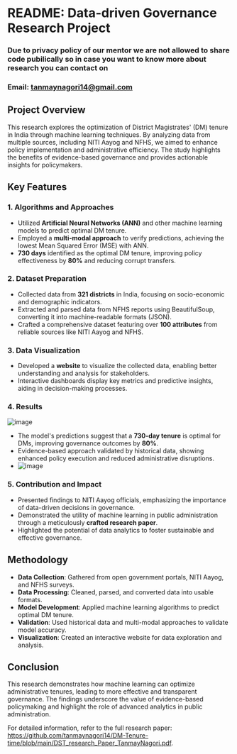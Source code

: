 # README: Data-driven Governance Research Project
### Due to privacy policy of our mentor we are not allowed to share code pubilically so in case you want to know more about research you can contact on 
### Email: tanmaynagori14@gmail.com

## Project Overview
This research explores the optimization of District Magistrates' (DM) tenure in India through machine learning techniques. By analyzing data from multiple sources, including NITI Aayog and NFHS, we aimed to enhance policy implementation and administrative efficiency. The study highlights the benefits of evidence-based governance and provides actionable insights for policymakers.

## Key Features

### 1. Algorithms and Approaches
- Utilized **Artificial Neural Networks (ANN)** and other machine learning models to predict optimal DM tenure.
- Employed a **multi-modal approach** to verify predictions, achieving the lowest Mean Squared Error (MSE) with ANN.
- **730 days** identified as the optimal DM tenure, improving policy effectiveness by **80%** and reducing corrupt transfers.

### 2. Dataset Preparation
- Collected data from **321 districts** in India, focusing on socio-economic and demographic indicators.
- Extracted and parsed data from NFHS reports using BeautifulSoup, converting it into machine-readable formats (JSON).
- Crafted a comprehensive dataset featuring over **100 attributes** from reliable sources like NITI Aayog and NFHS.

### 3. Data Visualization
- Developed a **website** to visualize the collected data, enabling better understanding and analysis for stakeholders.
- Interactive dashboards display key metrics and predictive insights, aiding in decision-making processes.

### 4. Results
![image](https://github.com/tanmaynagori14/DM-Tenure-time/assets/97458530/71cefd4e-3daa-4f79-8194-47ede7449250)
- The model's predictions suggest that a **730-day tenure** is optimal for DMs, improving governance outcomes by **80%**.
- Evidence-based approach validated by historical data, showing enhanced policy execution and reduced administrative disruptions.
- ![image](https://github.com/tanmaynagori14/DM-Tenure-time/assets/97458530/fbab8547-5ddb-4530-b9ee-bcf465708bba)


### 5. Contribution and Impact
- Presented findings to NITI Aayog officials, emphasizing the importance of data-driven decisions in governance.
- Demonstrated the utility of machine learning in public administration through a meticulously **crafted research paper**.
- Highlighted the potential of data analytics to foster sustainable and effective governance.

## Methodology
- **Data Collection**: Gathered from open government portals, NITI Aayog, and NFHS surveys.
- **Data Processing**: Cleaned, parsed, and converted data into usable formats.
- **Model Development**: Applied machine learning algorithms to predict optimal DM tenure.
- **Validation**: Used historical data and multi-modal approaches to validate model accuracy.
- **Visualization**: Created an interactive website for data exploration and analysis.

## Conclusion
This research demonstrates how machine learning can optimize administrative tenures, leading to more effective and transparent governance. The findings underscore the value of evidence-based policymaking and highlight the role of advanced analytics in public administration.

For detailed information, refer to the full research paper: https://github.com/tanmaynagori14/DM-Tenure-time/blob/main/DST_research_Paper_TanmayNagori.pdf.
